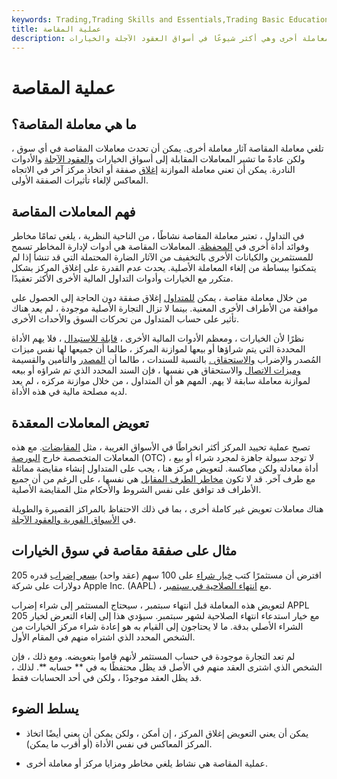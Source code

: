 ```yaml
---
keywords: Trading,Trading Skills and Essentials,Trading Basic Education,Trading Skills
title: عملية المقاصة
description: تلغي معاملة المقاصة آثار معاملة أخرى وهي أكثر شيوعًا في أسواق العقود الآجلة والخيارات.
---
```


# عملية المقاصة
## ما هي معاملة المقاصة؟

تلغي معاملة المقاصة آثار معاملة أخرى. يمكن أن تحدث معاملات المقاصة في أي سوق ، ولكن عادةً ما تشير المعاملات المقابلة إلى أسواق الخيارات [والعقود الآجلة](/futures) والأدوات النادرة. يمكن أن تعني معاملة الموازنة [إغلاق](/closeposition) صفقة أو اتخاذ مركز آخر في الاتجاه المعاكس لإلغاء تأثيرات الصفقة الأولى.

## فهم المعاملات المقاصة

في التداول ، تعتبر معاملة المقاصة نشاطًا ، من الناحية النظرية ، يلغي تمامًا مخاطر وفوائد أداة أخرى في [المحفظة](/portfolio). المعاملات المقاصة هي أدوات لإدارة المخاطر تسمح للمستثمرين والكيانات الأخرى بالتخفيف من الآثار الضارة المحتملة التي قد تنشأ إذا لم يتمكنوا ببساطة من إلغاء المعاملة الأصلية. يحدث عدم القدرة على إغلاق المركز بشكل متكرر مع الخيارات وأدوات التداول المالية الأخرى الأكثر تعقيدًا.

من خلال معاملة مقاصة ، يمكن [للمتداول](/trader) إغلاق صفقة دون الحاجة إلى الحصول على موافقة من الأطراف الأخرى المعنية. بينما لا تزال التجارة الأصلية موجودة ، لم يعد هناك تأثير على حساب المتداول من تحركات السوق والأحداث الأخرى.

نظرًا لأن الخيارات ، ومعظم الأدوات المالية الأخرى ، [قابلة للاستبدال](/fungibility) ، فلا يهم الأداة المحددة التي يتم شراؤها أو بيعها لموازنة المركز ، طالما أن جميعها لها نفس ميزات المُصدر والإضراب [والاستحقاق .](/maturity) بالنسبة للسندات ، طالما أن [المصدر](/issuer) والتأمين والقسيمة [وميزات الاتصال](/callablebond) والاستحقاق هي نفسها ، فإن السند المحدد الذي تم شراؤه أو بيعه لموازنة معاملة سابقة لا يهم. المهم هو أن المتداول ، من خلال موازنة مركزه ، لم يعد لديه مصلحة مالية في هذه الأداة.

## تعويض المعاملات المعقدة

تصبح عملية تحييد المركز أكثر انخراطًا في الأسواق الغريبة ، مثل [المقايضات](/swap). مع هذه المعاملات المتخصصة خارج [البورصة](/otc) (OTC) ، لا توجد سيولة جاهزة لمجرد شراء أو بيع أداة معادلة ولكن معاكسة. لتعويض مركز هنا ، يجب على المتداول إنشاء مقايضة مماثلة مع طرف آخر. قد لا تكون [مخاطر الطرف المقابل](/counterpartyrisk) هي نفسها ، على الرغم من أن جميع الأطراف قد توافق على نفس الشروط والأحكام مثل المقايضة الأصلية.

هناك معاملات تعويض غير كاملة أخرى ، بما في ذلك الاحتفاظ بالمراكز القصيرة والطويلة في [الأسواق الفورية والعقود الآجلة](/futuresmarket).

## مثال على صفقة مقاصة في سوق الخيارات

افترض أن مستثمرًا كتب [خيار شراء](/calloption) على 100 سهم (عقد واحد) [بسعر إضراب](/strikeprice) قدره 205 دولارات على شركة Apple Inc. (AAPL) ، مع [انتهاء الصلاحية في سبتمبر](/expirationdate).

لتعويض هذه المعاملة قبل انتهاء سبتمبر ، سيحتاج المستثمر إلى شراء إضراب APPL 205 مع خيار استدعاء انتهاء الصلاحية لشهر سبتمبر. سيؤدي هذا إلى إلغاء التعرض لخيار الشراء الأصلي بدقة. ما لا يحتاجون إلى القيام به هو إعادة شراء مركز الخيارات من الشخص المحدد الذي اشتراه منهم في المقام الأول.

لم تعد التجارة موجودة في حساب المستثمر لأنهم قاموا بتعويضه. ومع ذلك ، فإن الشخص الذي اشترى العقد منهم في الأصل قد يظل محتفظًا به في ** حسابه **. لذلك ، قد يظل العقد موجودًا ، ولكن في أحد الحسابات فقط.

## يسلط الضوء

- يمكن أن يعني التعويض إغلاق المركز ، إن أمكن ، ولكن يمكن أن يعني أيضًا اتخاذ المركز المعاكس في نفس الأداة (أو أقرب ما يمكن).

- عملية المقاصة هي نشاط يلغي مخاطر ومزايا مركز أو معاملة أخرى.

